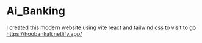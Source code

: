 # Ai_Banking
I created this modern website using vite react and tailwind css to visit to go https://hoobankali.netlify.app/
